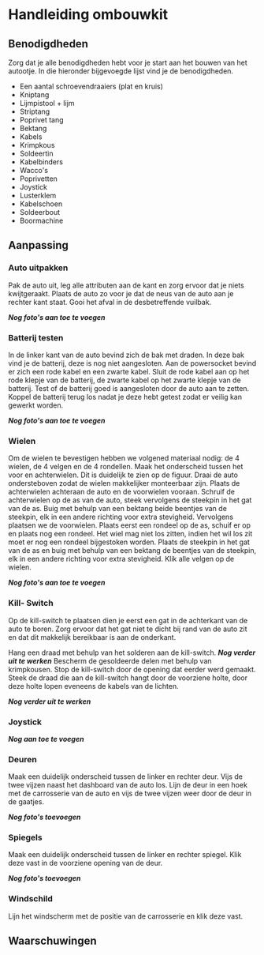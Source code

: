 # Handleiding ombouwkit

## Benodigdheden

Zorg dat je alle benodigdheden hebt voor je start aan het bouwen van het autootje. In die hieronder bijgevoegde lijst vind je de benodigdheden.

* Een aantal schroevendraaiers (plat en kruis)
* Kniptang
* Lijmpistool + lijm
* Striptang
* Poprivet tang
* Bektang
* Kabels
* Krimpkous
* Soldeertin
* Kabelbinders
* Wacco's
* Poprivetten
* Joystick
* Lusterklem
* Kabelschoen
* Soldeerbout
* Boormachine

## Aanpassing

### Auto uitpakken

Pak de auto uit, leg alle attributen aan de kant en zorg ervoor dat je niets kwijtgeraakt.
Plaats de auto zo voor je dat de neus van de auto aan je rechter kant staat.
Gooi het afval in de desbetreffende vuilbak.

***Nog foto's aan toe te voegen***

### Batterij testen

In de linker kant van de auto bevind zich de bak met draden. In deze bak vind je de batterij, deze is nog niet aangesloten. Aan de powersocket bevind er zich een rode kabel en een zwarte kabel. Sluit de rode kabel aan op het rode klepje van de batterij, de zwarte kabel op het zwarte klepje van de batterij. Test of de batterij goed is aangesloten door de auto aan te zetten. Koppel de batterij terug los nadat je deze hebt getest zodat er veilig kan gewerkt worden.

***Nog foto's aan toe te voegen***

### Wielen

Om de wielen te bevestigen hebben we volgened materiaal nodig: de 4 wielen, de 4 velgen en de 4 rondellen. Maak het onderscheid tussen het voor en achterwielen. Dit is duidelijk te zien op de figuur. Draai de auto ondersteboven zodat de wielen makkelijker monteerbaar zijn. Plaats de achterwielen achteraan de auto en de voorwielen vooraan. Schruif de achterwielen op de as van de auto, steek vervolgens de steekpin in het gat van de as. Buig met behulp van een bektang beide beentjes van de steekpin, elk in een andere richting voor extra stevigheid. Vervolgens plaatsen we de voorwielen. Plaats eerst een rondeel op de as, schuif er op en plaats nog een rondeel. Het wiel mag niet los zitten, indien het wil los zit moet er nog een rondeel bijgestoken worden. Plaats de steekpin in het gat van de as en buig met behulp van een bektang de beentjes van de steekpin, elk in een andere richting voor extra stevigheid. Klik alle velgen op de wielen.

***Nog foto's aan toe te voegen***

### Kill- Switch

Op de kill-switch te plaatsen dien je eerst een gat in de achterkant van de auto te boren. Zorg ervoor dat het gat niet te dicht bij rand van de auto zit en dat dit makkelijk bereikbaar is aan de onderkant.

Hang een draad met behulp van het solderen aan de kill-switch. ***Nog verder uit te werken***
Bescherm de gesoldeerde delen met behulp van krimpkousen. Stop de kill-switch door de opening dat eerder werd gemaakt. Steek de draad die aan de kill-switch hangt door de voorziene holte, door deze holte lopen eveneens de kabels van de lichten.

***Nog verder uit te werken***

### Joystick

***Nog aan toe te voegen***

### Deuren

Maak een duidelijk onderscheid tussen de linker en rechter deur. Vijs de twee vijzen naast het dashboard van de auto los. Lijn de deur in een hoek met de carrosserie van de auto en vijs de twee vijzen weer door de deur in de gaatjes.

***Nog foto's toevoegen***

### Spiegels

Maak een duidelijk onderscheid tussen de linker en rechter spiegel. Klik deze vast in de voorziene opening van de deur.

***Nog foto's toevoegen***

### Windschild

Lijn het windscherm met de positie van de carrosserie en klik deze vast.

## Waarschuwingen
